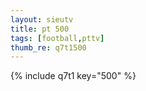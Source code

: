 ```yaml
--- 
layout: sieutv
title: pt 500
tags: [football,pttv]
thumb_re: q7t1500
---
```

{% include q7t1 key="500" %} 
